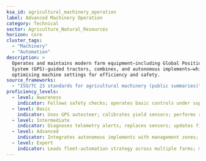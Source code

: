 ```yaml
---
ksa_id: agricultural_machinery_operation
label: Advanced Machinery Operation
category: Technical
sector: Agriculture_Natural_Resources
horizon: core
cluster_tags:
  - "Machinery"
  - "Automation"
description: >
  Operates and maintains modern farm equipment—including Global Positioning
  System (GPS)-guided tractors, combines, and autonomous implements—while
  optimising machine settings for efficiency and safety.
source_frameworks:
  - "ISO/TC 23 standards for agricultural machinery (public summaries)"
proficiency_levels:
  - level: Awareness
    indicator: Follows safety checks; operates basic controls under supervision.
  - level: Basic
    indicator: Uses GPS autosteer; calibrates yield sensors; performs routine lubrication.
  - level: Intermediate
    indicator: Diagnoses telemetry alerts; replaces sensors; updates firmware; collaborates with **`agricultural_robotics_maintenance`** specialists for robotic attachments.
  - level: Advanced
    indicator: Integrates autonomous implements with management zones; analyses machine telematics to reduce fuel and idle time.
  - level: Expert
    indicator: Leads fleet-automation strategy across multiple farms; mentors operators; consults with OEMs on next-generation features.
---
```

